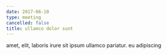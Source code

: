```yaml
---
date: 2017-06-10
type: meeting
cancelled: false
title: ullamco dolor sunt
---
```

amet, elit, laboris irure sit ipsum ullamco pariatur. eu adipiscing